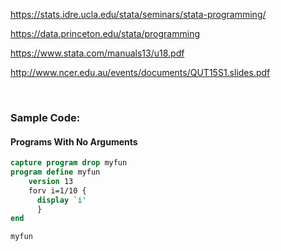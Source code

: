 https://stats.idre.ucla.edu/stata/seminars/stata-programming/

https://data.princeton.edu/stata/programming

https://www.stata.com/manuals13/u18.pdf

http://www.ncer.edu.au/events/documents/QUT15S1.slides.pdf

<br>

### Sample Code: 


#### Programs With No Arguments

```stata
capture program drop myfun
program define myfun
    version 13
    forv i=1/10 {
      display `i'
      }
end

myfun
```
